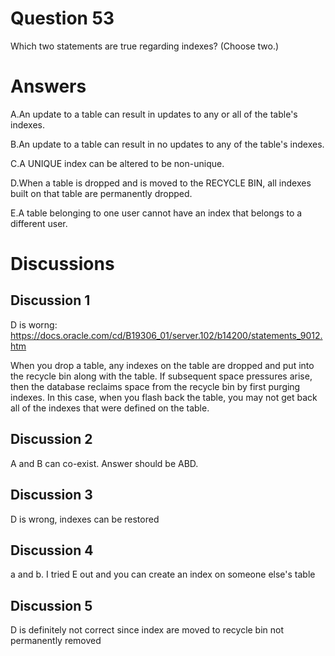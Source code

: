 # Question 53
Which two statements are true regarding indexes? (Choose two.)

# Answers
A.An update to a table can result in updates to any or all of the table's indexes.

B.An update to a table can result in no updates to any of the table's indexes.

C.A UNIQUE index can be altered to be non-unique.

D.When a table is dropped and is moved to the RECYCLE BIN, all indexes built on that table are permanently dropped.

E.A table belonging to one user cannot have an index that belongs to a different user.

# Discussions
## Discussion 1
D is worng: https://docs.oracle.com/cd/B19306_01/server.102/b14200/statements_9012.htm

When you drop a table, any indexes on the table are dropped and put into the recycle bin along with the table. If subsequent space pressures arise, then the database reclaims space from the recycle bin by first purging indexes. In this case, when you flash back the table, you may not get back all of the indexes that were defined on the table.

## Discussion 2
A and B can co-exist. Answer should be ABD.

## Discussion 3
D is wrong, indexes can be restored

## Discussion 4
a and b. I tried E out and you can create an index on someone else's table

## Discussion 5
D is definitely not correct since index are moved to recycle bin not permanently removed

